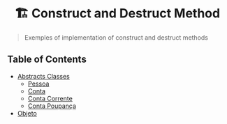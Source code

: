 <div align=center>
    <h1>🏗 Construct and Destruct Method</h1>
</div>

> Exemples of implementation of construct and destruct methods

## Table of Contents
- [Abstracts Classes](./AbstractsClasses/)
  - [Pessoa](/AbstractsClasses/Pessoa.php)
  - [Conta](./AbstractsClasses/Conta.php)
  - [Conta Corrente](./AbstractsClasses/ContaCorrente.php)
  - [Conta Poupança](./AbstractsClasses/ContaPoupanca.php)
- [Objeto](./Objeto.php)
